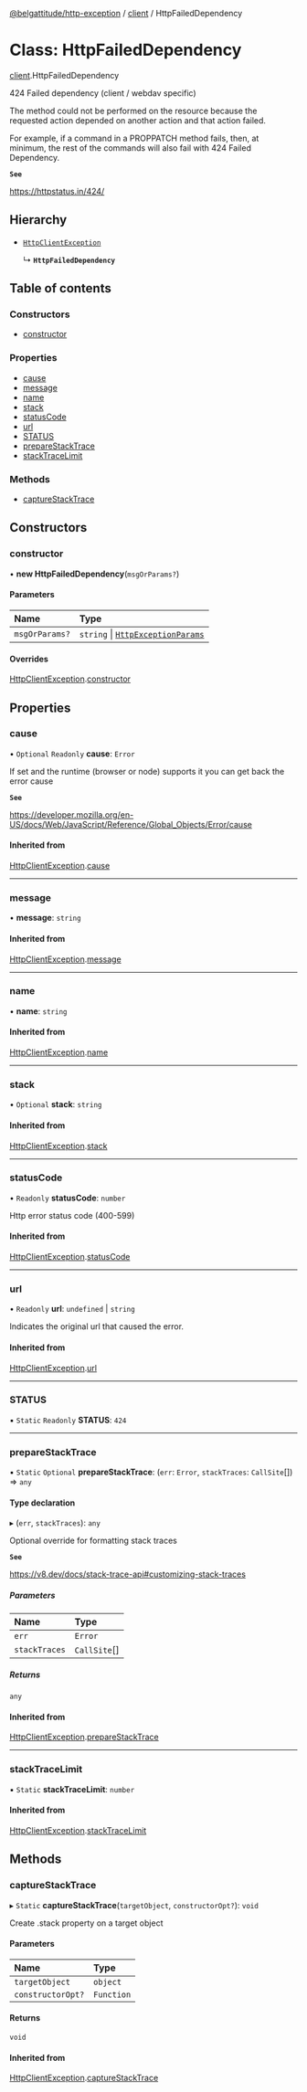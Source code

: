 [@belgattitude/http-exception](../README.md) / [client](../modules/client.md) / HttpFailedDependency

# Class: HttpFailedDependency

[client](../modules/client.md).HttpFailedDependency

424 Failed dependency (client / webdav specific)

The method could not be performed on the resource because the requested action depended on another action
and that action failed.

For example, if a command in a PROPPATCH method fails, then, at minimum, the rest of the commands will
also fail with 424 Failed Dependency.

**`See`**

https://httpstatus.in/424/

## Hierarchy

- [`HttpClientException`](base.HttpClientException.md)

  ↳ **`HttpFailedDependency`**

## Table of contents

### Constructors

- [constructor](client.HttpFailedDependency.md#constructor)

### Properties

- [cause](client.HttpFailedDependency.md#cause)
- [message](client.HttpFailedDependency.md#message)
- [name](client.HttpFailedDependency.md#name)
- [stack](client.HttpFailedDependency.md#stack)
- [statusCode](client.HttpFailedDependency.md#statuscode)
- [url](client.HttpFailedDependency.md#url)
- [STATUS](client.HttpFailedDependency.md#status)
- [prepareStackTrace](client.HttpFailedDependency.md#preparestacktrace)
- [stackTraceLimit](client.HttpFailedDependency.md#stacktracelimit)

### Methods

- [captureStackTrace](client.HttpFailedDependency.md#capturestacktrace)

## Constructors

### constructor

• **new HttpFailedDependency**(`msgOrParams?`)

#### Parameters

| Name           | Type                                                                         |
| :------------- | :--------------------------------------------------------------------------- |
| `msgOrParams?` | `string` \| [`HttpExceptionParams`](../modules/types.md#httpexceptionparams) |

#### Overrides

[HttpClientException](base.HttpClientException.md).[constructor](base.HttpClientException.md#constructor)

## Properties

### cause

• `Optional` `Readonly` **cause**: `Error`

If set and the runtime (browser or node) supports it
you can get back the error cause

**`See`**

https://developer.mozilla.org/en-US/docs/Web/JavaScript/Reference/Global_Objects/Error/cause

#### Inherited from

[HttpClientException](base.HttpClientException.md).[cause](base.HttpClientException.md#cause)

---

### message

• **message**: `string`

#### Inherited from

[HttpClientException](base.HttpClientException.md).[message](base.HttpClientException.md#message)

---

### name

• **name**: `string`

#### Inherited from

[HttpClientException](base.HttpClientException.md).[name](base.HttpClientException.md#name)

---

### stack

• `Optional` **stack**: `string`

#### Inherited from

[HttpClientException](base.HttpClientException.md).[stack](base.HttpClientException.md#stack)

---

### statusCode

• `Readonly` **statusCode**: `number`

Http error status code (400-599)

#### Inherited from

[HttpClientException](base.HttpClientException.md).[statusCode](base.HttpClientException.md#statuscode)

---

### url

• `Readonly` **url**: `undefined` \| `string`

Indicates the original url that caused the error.

#### Inherited from

[HttpClientException](base.HttpClientException.md).[url](base.HttpClientException.md#url)

---

### STATUS

▪ `Static` `Readonly` **STATUS**: `424`

---

### prepareStackTrace

▪ `Static` `Optional` **prepareStackTrace**: (`err`: `Error`, `stackTraces`: `CallSite`[]) => `any`

#### Type declaration

▸ (`err`, `stackTraces`): `any`

Optional override for formatting stack traces

**`See`**

https://v8.dev/docs/stack-trace-api#customizing-stack-traces

##### Parameters

| Name          | Type         |
| :------------ | :----------- |
| `err`         | `Error`      |
| `stackTraces` | `CallSite`[] |

##### Returns

`any`

#### Inherited from

[HttpClientException](base.HttpClientException.md).[prepareStackTrace](base.HttpClientException.md#preparestacktrace)

---

### stackTraceLimit

▪ `Static` **stackTraceLimit**: `number`

#### Inherited from

[HttpClientException](base.HttpClientException.md).[stackTraceLimit](base.HttpClientException.md#stacktracelimit)

## Methods

### captureStackTrace

▸ `Static` **captureStackTrace**(`targetObject`, `constructorOpt?`): `void`

Create .stack property on a target object

#### Parameters

| Name              | Type       |
| :---------------- | :--------- |
| `targetObject`    | `object`   |
| `constructorOpt?` | `Function` |

#### Returns

`void`

#### Inherited from

[HttpClientException](base.HttpClientException.md).[captureStackTrace](base.HttpClientException.md#capturestacktrace)
